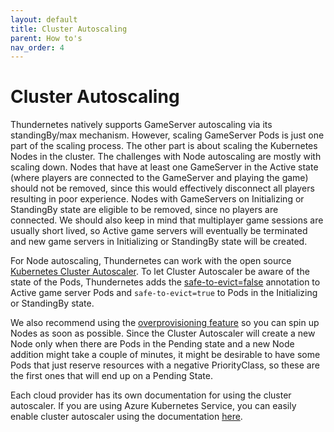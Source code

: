 ```yaml
---
layout: default
title: Cluster Autoscaling
parent: How to's
nav_order: 4
---
```


# Cluster Autoscaling

Thundernetes natively supports GameServer autoscaling via its standingBy/max mechanism. However, scaling GameServer Pods is just one part of the scaling process. The other part is about scaling the Kubernetes Nodes in the cluster. The challenges with Node autoscaling are mostly with scaling down. Nodes that have at least one GameServer in the Active state (where players are connected to the GameServer and playing the game) should not be removed, since this would effectively disconnect all players resulting in poor experience. Nodes with GameServers on Initializing or StandingBy state are eligible to be removed, since no players are connected. We should also keep in mind that multiplayer game sessions are usually short lived, so Active game servers will eventually be terminated and new game servers in Initializing or StandingBy state will be created.

For Node autoscaling, Thundernetes can work with the open source [Kubernetes Cluster Autoscaler](https://github.com/kubernetes/autoscaler). To let Cluster Autoscaler be aware of the state of the Pods, Thundernetes adds the [safe-to-evict=false](https://github.com/kubernetes/autoscaler/blob/master/cluster-autoscaler/FAQ.md#what-types-of-pods-can-prevent-ca-from-removing-a-node) annotation to Active game server Pods and `safe-to-evict=true` to Pods in the Initializing or StandingBy state.

We also recommend using the [overprovisioning feature](https://github.com/kubernetes/autoscaler/blob/master/cluster-autoscaler/FAQ.md) so you can spin up Nodes as soon as possible. Since the Cluster Autoscaler will create a new Node only when there are Pods in the Pending state and a new Node addition might take a couple of minutes, it might be desirable to have some Pods that just reserve resources with a negative PriorityClass, so these are the first ones that will end up on a Pending State. 

Each cloud provider has its own documentation for using the cluster autoscaler. If you are using Azure Kubernetes Service, you can easily enable cluster autoscaler using the documentation [here](https://docs.microsoft.com/azure/aks/cluster-autoscaler).
